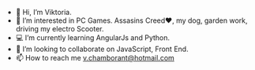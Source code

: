 - 👋 Hi, I’m Viktoria.
- 👀 I’m interested in PC Games. Assasins Creed❤️️, my dog, garden work, driving my electro Scooter.
- 💻 I’m currently learning AngularJs and Python.
- 🤝 I’m looking to collaborate on JavaScript, Front End.
- 📫 How to reach me v.chamborant@hotmail.com

<!---
ViktoriaBy/ViktoriaBy is a ✨ special ✨ repository because its `README.md` (this file) appears on your GitHub profile.
You can click the Preview link to take a look at your changes.
--->
